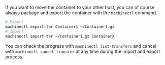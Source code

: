 If you want to move the container to your other host, you can of course always package and export the container with the `machinectl` command.

```bash
# Export
machinectl export-tar Container1 ~/Container1.gz
# Import
machinectl import-tar ~/Container1.gz ContainerX
```

You can check the progress with `machinectl list-transfers` and cancel with `machinectl cancel-transfer` at any time during the import and export process.
